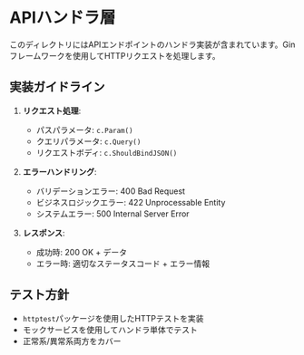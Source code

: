# APIハンドラ層

このディレクトリにはAPIエンドポイントのハンドラ実装が含まれています。Ginフレームワークを使用してHTTPリクエストを処理します。

## 実装ガイドライン

1. **リクエスト処理**:
   - パスパラメータ: `c.Param()`
   - クエリパラメータ: `c.Query()`
   - リクエストボディ: `c.ShouldBindJSON()`

2. **エラーハンドリング**:
   - バリデーションエラー: 400 Bad Request
   - ビジネスロジックエラー: 422 Unprocessable Entity
   - システムエラー: 500 Internal Server Error

3. **レスポンス**:
   - 成功時: 200 OK + データ
   - エラー時: 適切なステータスコード + エラー情報

## テスト方針
- `httptest`パッケージを使用したHTTPテストを実装
- モックサービスを使用してハンドラ単体でテスト
- 正常系/異常系両方をカバー
